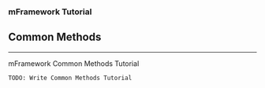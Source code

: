 ### mFramework Tutorial
## Common Methods
----

mFramework Common Methods Tutorial

    TODO: Write Common Methods Tutorial